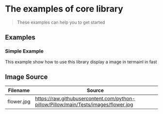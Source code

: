 # The examples of core library
>
> These examples can help you to get started

## Examples

### Simple Example

This example show how to use this library display a image in termainl in fast

## Image Source

| Filename   | Source                                                                              |
|------------|-------------------------------------------------------------------------------------|
| flower.jpg | <https://raw.githubusercontent.com/python-pillow/Pillow/main/Tests/images/flower.jpg> |

